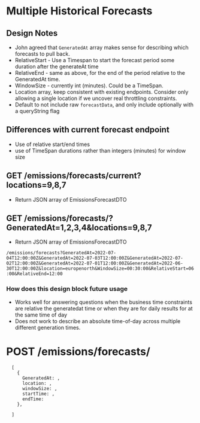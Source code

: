 # Multiple Historical Forecasts

## Design Notes

- John agreed that `GeneratedAt` array makes sense for describing which forecasts to pull back.
- RelativeStart - Use a Timespan to start the forecast period some duration after the generateAt time
- RelativeEnd - same as above, for the end of the period relative to the GeneratedAt time.
- WindowSize - currently int (minutes).  Could be a TimeSpan.
- Location array,  keep consistent with existing endpoints.  Consider only allowing a single location if we uncover real throttling constraints.
- Default to not include raw `forecastData`, and only include optionally with a queryString flag

## Differences with current forecast endpoint

- Use of relative start/end times
- use of TimeSpan durations rather than integers (minutes) for window size





## GET /emissions/forecasts/current?locations=9,8,7

- Return JSON array of EmissionsForecastDTO

## GET /emissions/forecasts/?GeneratedAt=1,2,3,4&locations=9,8,7

- Return JSON array of EmissionsForecastDTO

`/emissions/forecasts?GeneratedAt=2022-07-04T12:00:00Z&GeneratedAt=2022-07-03T12:00:00Z&GeneratedAt=2022-07-02T12:00:00Z&GeneratedAt=2022-07-01T12:00:00Z&GeneratedAt=2022-06-30T12:00:00Z&location=europenorth&WindowSize=00:30:00&RelativeStart=06:00&RelativeEnd=12:00`

### How does this design block future usage

- Works well for answering questions when the business time constraints are relative the generatedat time or when they are for daily results for at the same time of day
- Does not work to describe an absolute time-of-day across multiple different generation times.


# POST /emissions/forecasts/

```
  [
    {
      GeneratedAt: ,
      location: ,
      windowSize: ,
      startTime: ,
      endTime: 
    },

  ]
```
